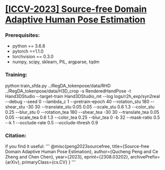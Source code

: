 # [**[ICCV-2023] Source-free Domain Adaptive Human Pose Estimation**](https://arxiv.org/abs/2308.03202)



### Prerequisites:
- python == 3.6.8
- pytorch ==1.1.0
- torchvision == 0.3.0
- numpy, scipy, sklearn, PIL, argparse, tqdm


### Training:
python train_sfda.py ../RegDA_tokenpose/data/RHD ../RegDA_tokenpose/data/H3D_crop -s RenderedHandPose -t Hand3DStudio --target-train Hand3DStudio_mt --log logs/r2h_exp/syn2real --debug --seed 0 --lambda_c 1 --pretrain-epoch 40  --rotation_stu 180 --shear_stu -30 30 --translate_stu 0.05 0.05 --scale_stu 0.6 1.3 --color_stu 0.25 --blur_stu 0 --rotation_tea 180 --shear_tea -30 30 --translate_tea 0.05 0.05 --scale_tea 0.6 1.3 --color_tea 0.25 --blur_tea 0 -b 32 --mask-ratio 0.5 --k 1 --occlude-rate 0.5 --occlude-thresh 0.9

### Citation:
 if you find it useful:
 '''
@misc{peng2023sourcefree,
      title={Source-free Domain Adaptive Human Pose Estimation}, 
      author={Qucheng Peng and Ce Zheng and Chen Chen},
      year={2023},
      eprint={2308.03202},
      archivePrefix={arXiv},
      primaryClass={cs.CV}
}
 '''
